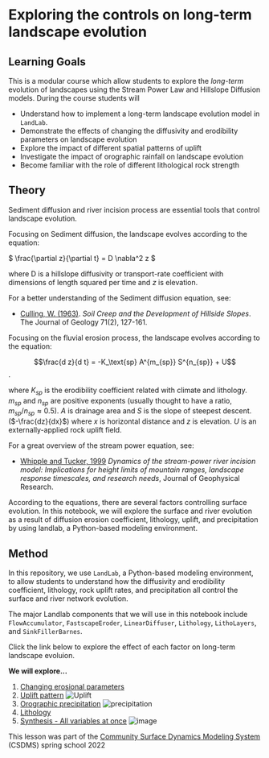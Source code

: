 # Exploring the controls on long-term landscape evolution 


## Learning Goals 

This is a modular course which allow students to explore the *long-term* evolution of landscapes using the Stream Power Law and Hillslope Diffusion models. During the course students will 

- Understand how to implement a long-term landscape evolution model in `LandLab`.
- Demonstrate the effects of changing the diffusivity and erodibility parameters on landscape evolution
- Explore the impact of different spatial patterns of uplift 
- Investigate the impact of orographic rainfall on landscape evolution
- Become familiar with the role of different lithological rock strength

## Theory

Sediment diffusion and river incision process are essential tools that control landscape evolution.

Focusing on Sediment diffusion, the landscape evolves according to the equation:

$ \frac{\partial z}{\partial t} = D \nabla^2 z $

where D is a hillslope diffusivity or transport-rate coefficient with dimensions of length squared per time and $z$ is elevation.

For a better understanding of the Sediment diffusion equation, see: 

- [Culling, W. (1963)](https://dx.doi.org/10.1086/626891). _Soil Creep and the Development of Hillside Slopes_. The Journal of Geology 71(2), 127-161.

Focusing on the fluvial erosion process, the landscape evolves according to the equation:

$$\frac{d z}{d t} = -K_\text{sp} A^{m_{sp}} S^{n_{sp}} + U$$.

where $K_{sp}$ is the erodibility coefficient related with climate and lithology. $m_{sp}$ and $n_{sp}$ are positive exponents (usually thought to have a ratio, $m_{sp}/n_{sp} \approx 0.5$). $A$ is drainage area and $S$ is the slope of steepest descent. ($-\frac{dz}{dx}$) where $x$ is horizontal distance and $z$ is elevation. $U$ is an externally-applied rock uplift field.

For a great overview of the stream power equation, see: 

- [Whipple and Tucker, 1999](https://agupubs.onlinelibrary.wiley.com/doi/10.1029/1999JB900120) _Dynamics of the stream-power river incision model: Implications for height limits of mountain ranges, landscape response timescales, and research needs_, Journal of Geophysical Research. 

According to the equations, there are several factors controlling surface evolution. In this notebook, we will explore the surface and river evolution as a result of diffusion erosion coefficient, lithology, uplift, and precipitation by using landlab, a Python-based modeling environment.


## Method

In this repository, we use `LandLab`, a Python-based modeling environment, to allow students to understand how the diffusivity and erodibility coefficient, lithology, rock uplift rates, and precipitation all control the surface and river network evolution. 

The major Landlab components that we will use in this notebook include `FlowAccumulator`, `FastscapeEroder`, `LinearDiffuser`, `Lithology`, `LithoLayers`, and `SinkFillerBarnes`.

Click the link below to explore the effect of each factor on long-term landscape evoluion.

**We will explore...**
1. [Changing erosional parameters](https://github.com/csdms-spring-school-2022/rock-water-uplift/blob/main/erosion.ipynb)
2. [Uplift pattern](https://github.com/csdms-spring-school-2022/rock-water-uplift/blob/main/uplift.ipynb)
![Uplift](https://user-images.githubusercontent.com/10188895/168959615-c564009d-fa1b-4322-acc9-a19198c83070.png)
3. [Orographic precipitation]()
![precipitation](https://user-images.githubusercontent.com/10188895/168962321-9f5f2707-e00d-4117-89d2-4c7ad59ad9dd.png)
4. [Lithology](https://github.com/csdms-spring-school-2022/rock-water-uplift/blob/main/lithology.ipynb)
5. [Synthesis - All variables at once](https://github.com/csdms-spring-school-2022/rock-water-uplift/blob/main/synthesis.ipynb)
![image](https://user-images.githubusercontent.com/10188895/168928493-5319e647-3668-4463-be5d-b59788fa22fb.png)


This lesson was part of the [Community Surface Dynamics Modeling System ](https://csdms.colorado.edu)(CSDMS) spring school 2022

